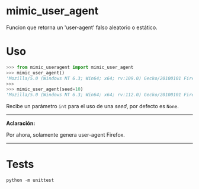 # mimic_user_agent

Funcion que retorna un 'user-agent' falso aleatorio o estático.

# Uso

```python
>>> from mimic_useragent import mimic_user_agent
>>> mimic_user_agent()
'Mozilla/5.0 (Windows NT 6.3; Win64; x64; rv:109.0) Gecko/20100101 Firefox/109.0'
>>>
>>> mimic_user_agent(seed=10)
'Mozilla/5.0 (Windows NT 6.3; Win64; x64; rv:112.0) Gecko/20100101 Firefox/112.0'
```

Recibe un parámetro `int` para el uso de una *seed*, por defecto es `None`.

---

**Aclaración:**

Por ahora, solamente genera user-agent Firefox.

---

# Tests

```python
python -m unittest
```
